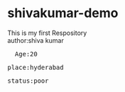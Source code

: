 # shivakumar-demo
This is my first Respository
<br>
author:shiva kumar
<pre>
  Age:20
</pre>
<pre>
place:hyderabad
</pre>
<pre>
status:poor
</pre>

